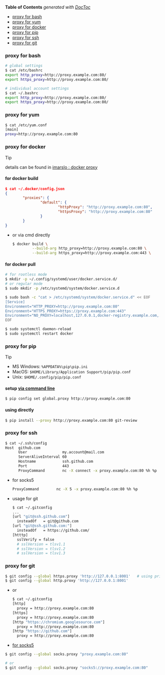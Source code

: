 <!-- START doctoc generated TOC please keep comment here to allow auto update -->
<!-- DON'T EDIT THIS SECTION, INSTEAD RE-RUN doctoc TO UPDATE -->
**Table of Contents**  *generated with [DocToc](https://github.com/thlorenz/doctoc)*

- [proxy for bash](#proxy-for-bash)
- [proxy for yum](#proxy-for-yum)
- [proxy for docker](#proxy-for-docker)
- [proxy for pip](#proxy-for-pip)
- [proxy for ssh](#proxy-for-ssh)
- [proxy for git](#proxy-for-git)

<!-- END doctoc generated TOC please keep comment here to allow auto update -->

### proxy for bash
```bash
# global settings
$ cat /etc/bashrc
export http_proxy=http://proxy.example.com:80/
export https_proxy=http://proxy.example.com:80/

# individual account settings
$ cat ~/.bashrc
export http_proxy=http://proxy.example.com:80/
export https_proxy=http://proxy.example.com:80/
```

### proxy for yum
```bash
$ cat /etc/yum.conf
[main]
proxy=http://proxy.example.com:80
```

### proxy for docker

> [!TIP]
> details can be found in [imarslo : docker proxy](../virtualization/docker/docker.html#docker-proxy)

#### for docker build
```json
$ cat ~/.docker/config.json
{
        "proxies": {
                "default": {
                        "httpProxy": "http://proxy.example.com:80",
                        "httpsProxy": "http://proxy.example.com:80"
                }
        }
}
```

- or via cmd directly
  ```bash
  $ docker build \
           --build-arg http_proxy=http://proxy.example.com:80 \
           --build-arg https_proxy=http://proxy.example.com:443 \
  ```

#### for docker pull
```bash
# for rootless mode
$ mkdir -p ~/.config/systemd/user/docker.service.d/
# or regular mode
$ sudo mkdir -p /etc/systemd/system/docker.service.d

$ sudo bash -c "cat > /etc/systemd/system/docker.service.d" << EOF
[Service]
Environment="HTTP_PROXY=http://proxy.example.com:80"
Environment="HTTPS_PROXY=https://proxy.example.com:443"
Environment="NO_PROXY=localhost,127.0.0.1,docker-registry.example.com,.corp"
EOF

$ sudo systemctl daemon-reload
$ sudo systemctl restart docker
```

### proxy for pip

> [!TIP]
> - MS Windows: `%APPDATA%\pip\pip.ini`
> - MacOS: `$HOME/Library/Application Support/pip/pip.conf`
> - Unix: `$HOME/.config/pip/pip.conf`

#### setup [via command line](https://stackoverflow.com/a/69568878/2940319)
```bash
$ pip config set global.proxy http://proxy.example.com:80
```

#### using directly
```bash
$ pip install --proxy http://proxy.example.com:80 git-review
```

### proxy for ssh
```bash
$ cat ~/.ssh/config
Host  github.com
      User                my.account@mail.com
      ServerAliveInterval 60
      Hostname            ssh.github.com
      Port                443
      ProxyCommand        nc -X connect -x proxy.example.com:80 %h %p
```

- for socks5
  ```bash
  ProxyCommand        nc -X 5 -x proxy.example.com:80 %h %p
  ```

- usage for git
  ```bash
  $ cat ~/.gitconfig
  ...
  [url "git@ssh.github.com"]
    insteadOf   = git@github.com
  [url "git@ssh.github.com:"]
    insteadOf   = https://github.com/
  [htttp]
    sslVerify = false
    # sslVersion = tlsv1.1
    # sslVersion = tlsv1.2
    # sslVersion = tlsv1.3
  ```

### proxy for git
```bash
$ git config --global https.proxy 'http://127.0.0.1:8001'   # using privoxy convert socks to http
$ git config --global http.proxy 'http://127.0.0.1:8001'
```

- or
  ```bash
  $ cat ~/.gitconfig
  [http]
    proxy = http://proxy.example.com:80
  [https]
    proxy = http://proxy.example.com:80
  [http "https://chromium.googlesource.com"]
    proxy = http://proxy.example.com:80
  [http "https://github.com"]
    proxy = http://proxy.example.com:80
   ```

 - [for socks5](https://github.com/521xueweihan/git-tips#git-%E9%85%8D%E7%BD%AE-http-%E5%92%8C-socks-%E4%BB%A3%E7%90%86)
 
  ```bash
  $ git config --global socks.proxy "proxy.example.com:80"

  # or
  $ git config --global socks.proxy "socks5://proxy.example.com:80"
  ```
